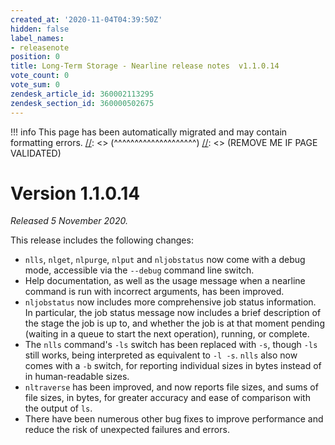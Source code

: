 ```yaml
---
created_at: '2020-11-04T04:39:50Z'
hidden: false
label_names:
- releasenote
position: 0
title: Long-Term Storage - Nearline release notes  v1.1.0.14
vote_count: 0
vote_sum: 0
zendesk_article_id: 360002113295
zendesk_section_id: 360000502675
---
```




[//]: <> (REMOVE ME IF PAGE VALIDATED)
[//]: <> (vvvvvvvvvvvvvvvvvvvv)
!!! info
    This page has been automatically migrated and may contain formatting errors.
[//]: <> (^^^^^^^^^^^^^^^^^^^^)
[//]: <> (REMOVE ME IF PAGE VALIDATED)

# Version 1.1.0.14

*Released 5 November 2020.*

This release includes the following changes:

-   `nlls`, `nlget`, `nlpurge`, `nlput` and `nljobstatus` now come with
    a debug mode, accessible via the `--debug` command line switch.
-   Help documentation, as well as the usage message when a nearline
    command is run with incorrect arguments, has been improved.
-   `nljobstatus` now includes more comprehensive job status
    information. In particular, the job status message now includes a
    brief description of the stage the job is up to, and whether the job
    is at that moment pending (waiting in a queue to start the next
    operation), running, or complete.
-   The `nlls` command's `-ls` switch has been replaced with `-s`,
    though `-ls` still works, being interpreted as equivalent to
    `-l -s`. `nlls` also now comes with a `-b` switch, for reporting
    individual sizes in bytes instead of in human-readable sizes.
-   `nltraverse` has been improved, and now reports file sizes, and sums
    of file sizes, in bytes, for greater accuracy and ease of comparison
    with the output of `ls`.
-   There have been numerous other bug fixes to improve performance and
    reduce the risk of unexpected failures and errors.
